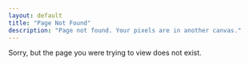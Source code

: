 ```yaml
---
layout: default
title: "Page Not Found"
description: "Page not found. Your pixels are in another canvas."
---  
```


Sorry, but the page you were trying to view does not exist.

